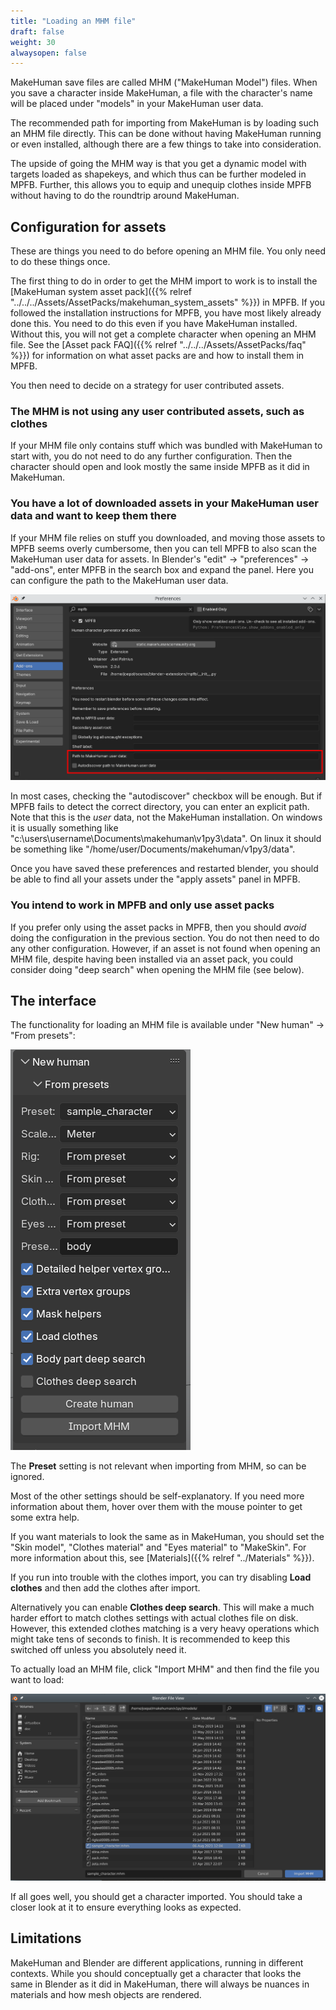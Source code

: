 ```yaml
---
title: "Loading an MHM file"
draft: false
weight: 30
alwaysopen: false
---
```


MakeHuman save files are called MHM ("MakeHuman Model") files. When you save a character inside MakeHuman, a file with the character's name
will be placed under "models" in your MakeHuman user data.

The recommended path for importing from MakeHuman is by loading such an MHM file directly. This can be done without having MakeHuman running or even installed, although
there are a few things to take into consideration. 

The upside of going the MHM way is that you get a dynamic model with targets loaded as shapekeys, and which thus can be further modeled in MPFB. Further, this allows you to equip and unequip clothes inside MPFB without having to do the roundtrip around 
MakeHuman.

## Configuration for assets

These are things you need to do before opening an MHM file. You only need to do these things once.

The first thing to do in order to get the MHM import to work is to install the [MakeHuman system asset pack]({{% relref "../../../Assets/AssetPacks/makehuman_system_assets" %}}) in MPFB. If you followed the installation instructions for MPFB, you have most likely already done this. You need to do this even if you have MakeHuman installed. Without this, you will not get a complete character when opening an MHM file. See the
[Asset pack FAQ]({{% relref "../../../Assets/AssetPacks/faq" %}}) for information on what asset packs are and how to install them in MPFB.

You then need to decide on a strategy for user contributed assets. 

### The MHM is not using any user contributed assets, such as clothes

If your MHM file only contains stuff which was bundled with MakeHuman to start with, you do not need to do any further configuration. Then the character
should open and look mostly the same inside MPFB as it did in MakeHuman.

### You have a lot of downloaded assets in your MakeHuman user data and want to keep them there

If your MHM file relies on stuff you downloaded, and moving those assets to MPFB seems overly cumbersome, then you can tell MPFB to also scan the
MakeHuman user data for assets. In Blender's "edit" -> "preferences" -> "add-ons", enter MPFB in the search box and expand the panel. Here you can 
configure the path to the MakeHuman user data.

![configure path](configure_mh_path.png)

In most cases, checking the "autodiscover" checkbox will be enough. But if MPFB fails to detect the correct directory, you can enter an explicit path.
Note that this is the _user_ data, not the MakeHuman installation. On windows it is usually something like "c:\\users\\username\\Documents\\makehuman\\v1py3\\data".
On linux it should be something like "/home/user/Documents/makehuman/v1py3/data".

Once you have saved these preferences and restarted blender, you should be able to find all your assets under the "apply assets" panel in MPFB.

### You intend to work in MPFB and only use asset packs

If you prefer only using the asset packs in MPFB, then you should _avoid_ doing the configuration in the previous section. You do not then need to 
do any other configuration. However, if an asset is not found when opening an MHM file, despite having been installed via an asset pack, 
you could consider doing "deep search" when opening the MHM file (see below).

## The interface

The functionality for loading an MHM file is available under "New human" -> "From presets":

![mhm_from_presets](mhm_from_presets.png)

The **Preset** setting is not relevant when importing from MHM, so can be ignored. 

Most of the other settings should be self-explanatory. If you need more information about them, hover over them with the mouse pointer to get some extra help.

If you want materials to look the same as in MakeHuman, you should set the "Skin model", "Clothes material" and "Eyes material" to "MakeSkin". For more information
about this, see [Materials]({{% relref "../Materials" %}}).

If you run into trouble with the clothes import, you can try disabling **Load clothes** and then add the clothes after import.

Alternatively you can enable **Clothes deep search**. This will make a much harder effort to match clothes settings with actual clothes file on disk. However, this extended
clothes matching is a very heavy operations which might take tens of seconds to finish. It is recommended to keep this switched off unless you absolutely need it.

To actually load an MHM file, click "Import MHM" and then find the file you want to load:

![mhm_select_file](mhm_select_file.png)

If all goes well, you should get a character imported. You should take a closer look at it to ensure everything looks as expected.

## Limitations

MakeHuman and Blender are different applications, running in different contexts. While you should conceptually get a character that looks the same in Blender
as it did in MakeHuman, there will always be nuances in materials and how mesh objects are rendered.

